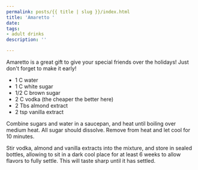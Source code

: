 ```yaml
---
permalink: posts/{{ title | slug }}/index.html
title: 'Amaretto '
date: 
tags:
- adult drinks
description: ''

---
```

Amaretto is a great gift to give your special friends over the holidays! Just don't forget to make it early! 

* 1 C water
* 1 C white sugar
* 1/2 C brown sugar
* 2 C vodka (the cheaper the better here)
* 2 Tbs almond extract
* 2 tsp vanilla extract

Combine sugars and water in a saucepan, and heat until boiling over medium heat. All sugar should dissolve. Remove from heat and let cool for 10 minutes. 

Stir vodka, almond and vanilla extracts into the mixture, and store in sealed bottles, allowing to sit in a dark cool place for at least 6 weeks to allow flavors to fully settle. This will taste sharp until it has settled. 